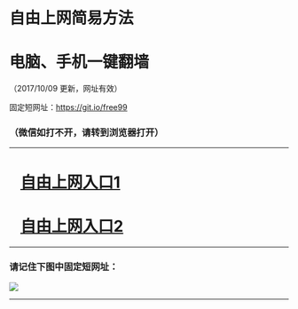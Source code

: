 ﻿# 自由上网简易方法

# 电脑、手机一键翻墙

（2017/10/09 更新，网址有效）

固定短网址：https://git.io/free99

### （微信如打不开，请转到浏览器打开）


***





# &nbsp;&nbsp; <a href="http://ft162211336.fwq-tz-1001.info/fwqtz01.html?t=100900110606 " target="_blank">自由上网入口1</a>
# &nbsp;&nbsp; <a href="http://ft2054655.fwq-tz-1002.info/fwqtz02.html?t=100900111852 " target="_blank">自由上网入口2</a>
***

### 请记住下图中固定短网址：

<img src="https://s3-us-west-2.amazonaws.com/fwq-1001/yjfq-20170905okok.png" /> 


***

